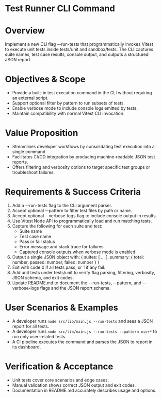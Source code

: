 # Test Runner CLI Command

# Overview
Implement a new CLI flag --run-tests that programmatically invokes Vitest to execute unit tests inside tests/unit and sandbox/tests. The CLI captures suite names, test case results, console output, and outputs a structured JSON report.

# Objectives & Scope
- Provide a built-in test execution command in the CLI without requiring an external script.
- Support optional filter by pattern to run subsets of tests.
- Enable verbose mode to include console logs emitted by tests.
- Maintain compatibility with normal Vitest CLI invocation.

# Value Proposition
- Streamlines developer workflows by consolidating test execution into a single command.
- Facilitates CI/CD integration by producing machine-readable JSON test reports.
- Offers filtering and verbosity options to target specific test groups or troubleshoot failures.

# Requirements & Success Criteria
1. Add a --run-tests flag to the CLI argument parser.
2. Accept optional --pattern <glob> to filter test files by path or name.
3. Accept optional --verbose-logs flag to include console output in results.
4. Use Vitest Node API to programmatically load and run matching tests.
5. Capture the following for each suite and test:
   - Suite name
   - Test case name
   - Pass or fail status
   - Error message and stack trace for failures
   - Captured console outputs when verbose mode is enabled
6. Output a single JSON object with:
   {
     suites: [ ... ],
     summary: { total: number, passed: number, failed: number }
   }
7. Exit with code 0 if all tests pass, or 1 if any fail.
8. Add unit tests under tests/unit to verify flag parsing, filtering, verbosity, JSON schema, and exit codes.
9. Update README.md to document the --run-tests, --pattern, and --verbose-logs flags and the JSON report schema.

# User Scenarios & Examples
- A developer runs `node src/lib/main.js --run-tests` and sees a JSON report for all tests.
- A developer runs `node src/lib/main.js --run-tests --pattern user*` to run only user-related tests.
- A CI pipeline executes the command and parses the JSON to report in its dashboard.

# Verification & Acceptance
- Unit tests cover core scenarios and edge cases.
- Manual validation shows correct JSON output and exit codes.
- Documentation in README.md accurately describes usage and options.